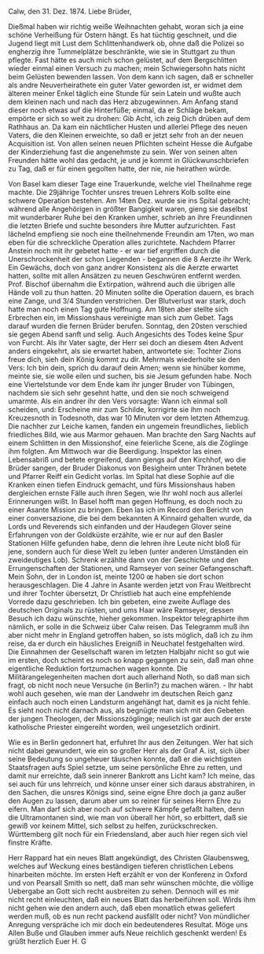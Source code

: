  Calw, den 31. Dez. 1874.
Liebe Brüder,

Dießmal haben wir richtig weiße Weihnachten gehabt, woran sich ja eine schöne Verheißung für Ostern hängt. Es hat tüchtig geschneit, und die Jugend liegt mit Lust dem Schlittenhandwerk ob, ohne daß die Polizei so engherzig ihre Tummelplätze beschränkte, wie sie in Stuttgart zu thun pflegte. Fast hätte es auch mich schon gelüstet, auf dem Bergschlitten wieder einmal einen Versuch zu machen; mein Schwiegersohn hats nicht beim Gelüsten bewenden lassen. Von dem kann ich sagen, daß er schneller als andre Neuverheirathete ein guter Vater geworden ist, er widmet dem älteren meiner Enkel täglich eine Stunde für sein Latein und wußte auch dem kleinen nach und nach das Herz abzugewinnen. Am Anfang stand dieser noch etwas auf die Hinterfüße; einmal, da er Schläge bekam, empörte er sich so weit zu drohen: Gib Acht, ich zeig Dich drüben auf dem Rathhaus an. Da kam ein nächtlicher Husten und allerlei Pflege des neuen Vaters, die den Kleinen erweichte, so daß er jetzt sehr froh an der neuen Acquisition ist. Von allen seinen neuen Pflichten scheint Hesse die Aufgabe der Kinderziehung fast die angenehmste zu sein. Wer von seinen alten Freunden hätte wohl das gedacht, je und je kommt in Glückwunschbriefen zu Tag, daß er für einen gegolten hatte, der nie, nie heirathen würde.

Von Basel kam dieser Tage eine Trauerkunde, welche viel Theilnahme rege machte. Die 29jährige Tochter unsres treuen Lehrers Kolb sollte eine schwere Operation bestehen. Am 14ten Dez. wurde sie ins Spital gebracht; während alle Angehörigen in größter Bangigkeit waren, gieng sie daselbst mit wunderbarer Ruhe bei den Kranken umher, schrieb an ihre Freundinnen die letzten Briefe und suchte besonders ihre Mutter aufzurichten. Fast lächelnd empfieng sie noch eine theilnehmende Freundin am 17ten, wo man eben für die schreckliche Operation alles zurichtete. Nachdem Pfarrer Anstein noch mit ihr gebetet hatte - er war tief ergriffen durch die Unerschrockenheit der schon Liegenden - begannen die 8 Aerzte ihr Werk. Ein Gewächs, doch von ganz andrer Konsistenz als die Aerzte erwartet hatten, sollte mit allen Ansätzen zu neuen Geschwüren entfernt werden. Prof. Bischof übernahm die Extirpation, während auch die übrigen alle Hände voll zu thun hatten. 20 Minuten sollte die Operation dauern, es brach eine Zange, und 3/4 Stunden verstrichen. Der Blutverlust war stark, doch hatte man noch einen Tag gute Hoffnung. Am 18ten aber stellte sich Erbrechen ein, im Missionshaus vereinigte man sich zum Gebet. Tags darauf wurden die fernen Brüder berufen. Sonntag, den 20sten verschied sie gegen Abend sanft und selig. Auch Angesichts des Todes keine Spur von Furcht. Als ihr Vater sagte, der Herr sei doch an diesem 4ten Advent anders eingekehrt, als sie erwartet haben, antwortete sie: Tochter Zions freue dich, sieh dein König kommt zu dir. Mehrmals wiederholte sie den Vers: Ich bin dein, sprich du darauf dein Amen; wenn sie hinüber komme, meinte sie, sie wolle eilen und suchen, bis sie Jesum gefunden habe. Noch eine Viertelstunde vor dem Ende kam ihr junger Bruder von Tübingen, nachdem sie sich sehr gesehnt hatte, und den sie noch schweigend umarmte. Als ein andrer ihr den Vers vorsagte: Wann ich einmal soll scheiden, und: Erscheine mir zum Schilde, korrigirte sie ihm noch Kreuzesnoth in Todesnoth, das war 10 Minuten vor dem letzten Athemzug. Die nachher zur Leiche kamen, fanden ein ungemein freundliches, lieblich friedliches Bild, wie aus Marmor gehauen. Man brachte den Sarg Nachts auf einem Schlitten in den Missionshof, eine feierliche Scene, als die Zöglinge ihm folgten. Am Mittwoch war die Beerdigung. Inspektor las einen Lebensabriß und betete ergreifend, dann giengs auf den Kirchhof, wo die Brüder sangen, der Bruder Diakonus von Besigheim unter Thränen betete und Pfarrer Reiff ein Gedicht vorlas. Im Spital hat diese Sophie auf die Kranken einen tiefen Eindruck gemacht, und fürs Missionshaus haben dergleichen ernste Fälle auch ihren Segen, wie Ihr wohl noch aus allerlei Erinnerungen wißt. 
In Basel hofft man gegen Hoffnung, es doch noch zu einer Asante Mission zu bringen. Eben las ich im Record den Bericht von einer conversazione, die bei dem bekannten A Kinnaird gehalten wurde, da Lords und Reverends sich einfanden und der Haudegen Glover seine Erfahrungen von der Goldküste erzählte, wie er nur auf den Basler Stationen Hilfe gefunden habe, denn die lehren ihre Leute nicht bloß für jene, sondern auch für diese Welt zu leben (unter anderen Umständen ein zweideutiges Lob). Schrenk erzählte dann von der Geschichte und den Errungenschaften der Stationen, und Ramseyer von seiner Gefangenschaft. Mein Sohn, der in London ist, meinte 1200 œ haben sie dort schon herausgeschlagen. Die 4 Jahre in Asante werden jetzt von Frau Weitbrecht und ihrer Tochter übersetzt, Dr Christlieb hat auch eine empfehlende Vorrede dazu geschrieben. Ich bin gebeten, eine zweite Auflage des deutschen Originals zu rüsten, und ums Haar wäre Ramseyer, dessen Besuch ich dazu wünschte, hieher gekommen. Inspektor telegraphirte ihm nämlich, er solle in die Schweiz über Calw reisen. Das Telegramm muß ihn aber nicht mehr in England getroffen haben, so ists möglich, daß ich zu ihm reise, da er durch ein häusliches Ereigniß in Neuchatel festgehalten wird. Die Einnahmen der Gesellschaft waren im letzten Halbjahr nicht so gut wie im ersten, doch scheint es noch so knapp gegangen zu sein, daß man ohne eigentliche Reduktion fortzumachen wagen konnte. Die Militärangelegenheiten machen dort auch allerhand Noth, so daß man sich fragt, ob nicht noch neue Versuche (in Berlin?) zu machen wären. - Ihr habt wohl auch gesehen, wie man der Landwehr im deutschen Reich ganz einfach auch noch einen Landsturm angehängt hat, damit es ja nicht fehle. Es sieht noch nicht darnach aus, als begnügte man sich mit den Gebeten der jungen Theologen, der Missionszöglinge; neulich ist gar auch der erste katholische Priester eingereiht worden, weil ungesetzlich ordinirt.

Wie es in Berlin gedonnert hat, erfuhret Ihr aus den Zeitungen. Wer hat sich nicht dabei gewundert, wie ein so großer Herr als der Graf A.<rnim> ist, sich über seine Bedeutung so ungeheuer täuschen konnte, daß er die wichtigsten Staatsfragen aufs Spiel setzte, um seine persönliche Ehre zu retten, und damit nur erreichte, daß sein innerer Bankrott ans Licht kam? Ich meine, das sei auch für uns lehrreich, und könne unser einer sich daraus abstrahiren, in den Sachen, die unsres Königs sind, seine eigne Ehre doch ja ganz außer den Augen zu lassen, darum aber um so reiner für seines Herrn Ehre zu eifern. Man darf sich aber noch auf schwere Kämpfe gefaßt halten, denn die Ultramontanen sind, wie man von überall her hört, so erbittert, daß sie gewiß vor keinem Mittel, sich selbst zu helfen, zurückschrecken. Württemberg gilt noch für ein Friedensland, aber auch hier regen sich viel finstre Kräfte.

Herr Rappard hat ein neues Blatt angekündigt, des Christen Glaubensweg, welches auf Weckung eines beständigen tieferen christlichen Lebens hinarbeiten möchte. Im ersten Heft erzählt er von der Konferenz in Oxford und von Pearsall Smith so nett, daß man sehr wünschen möchte, die völlige Uebergabe an Gott sich recht ausbreiten zu sehen. Dennoch will es mir nicht recht einleuchten, daß ein neues Blatt das herbeiführen soll. Wirds ihm nicht gehen wie den andern auch, daß eben monatlich etwas geliefert werden muß, ob es nun recht packend ausfällt oder nicht? Von mündlicher Anregung verspräche ich mir doch ein bedeutenderes Resultat. Möge uns Allen Buße und Glauben immer aufs Neue reichlich geschenkt werden! Es grüßt herzlich Euer  H. G
